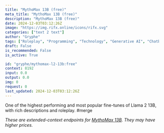 ```yaml
---
title: "MythoMax 13B (free)"
meta_title: "MythoMax 13B (free)"
description: "MythoMax 13B (free)"
date: 2024-12-03T03:12:26Z
image: "https://img.rifx.online/icons/rifx.svg"
categories: ["text 2 text"]
author: "Gryphe"
tags: ["Roleplay", "Programming", "Technology", "Generative AI", "Chatbots", "Free"]
draft: False
is_recommended: False
is_active: True

id: "gryphe/mythomax-l2-13b:free"
context: 8192
input: 0.0
output: 0.0
img: 0
request: 0
last_updated: 2024-12-03T03:12:26Z
---
```


One of the highest performing and most popular fine-tunes of Llama 2 13B, with rich descriptions and roleplay. #merge

_These are extended-context endpoints for [MythoMax 13B](/gryphe/mythomax-l2-13b). They may have higher prices._

